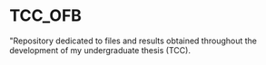 # TCC_OFB
"Repository dedicated to files and results obtained throughout the development of my undergraduate thesis (TCC).
